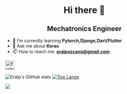<h1 align="center"> Hi there 👋 </h1>
<h2 align="center"> Mechatronics Engineer </h2>



- 🌱 I’m currently learning **Pytorch,Django,Dart/Flutter**
- 💬 Ask me about **Keras**
- 📫 How to reach me: **eralpozcans@gmail.com**

<a href="https://kaggle.com/Eralpozcan" target="blank"><img align="center" src="https://cdn.jsdelivr.net/npm/simple-icons@3.0.1/icons/kaggle.svg" alt="Eralpozcan" height="30" width="30" /></a>

![Eralp's GitHub stats](https://github-readme-stats.vercel.app/api?username=Eralpozcan&show_icons=true&theme=radical)
[![Top Langs](https://github-readme-stats.vercel.app/api/top-langs/?username=Eralpozcan&layout=compact)](https://github.com/anuraghazra/github-readme-stats)

![](https://komarev.com/ghpvc/?username=Eralpozcan)

<!--
**Eralpozcan/Eralpozcan** is a ✨ _special_ ✨ repository because its `README.md` (this file) appears on your GitHub profile.







Here are some ideas to get you started:

- 🔭 I’m currently working on ...
- 🌱 I’m currently learning ...
- 👯 I’m looking to collaborate on ...
- 🤔 I’m looking for help with ...
- 💬 Ask me about ...
- 📫 How to reach me: ...
- 😄 Pronouns: ...
- ⚡ Fun fact: ...
-->

